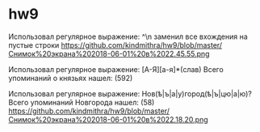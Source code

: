 # hw9
Использовал регулярное выражение: ^\n заменил все вхождения на пустые строки
https://github.com/kindmithra/hw9/blob/master/Снимок%20экрана%202018-06-01%20в%2022.45.55.png

Использовал регулярное выражение: [А-Я][а-я]*(слав) Всего упоминаний о князьях нашел: (592)


Использовал регулярное выражение: Нов(ѣ|ъ|а|у)город(ѣ|ъ|цю|а|ю)? Всего упоминаний Новгорода нашел: (58)
https://github.com/kindmithra/hw9/blob/master/Снимок%20экрана%202018-06-01%20в%2022.18.20.png
